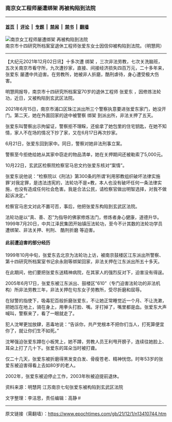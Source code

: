 ### 南京女工程师屡遭绑架 再被构陷到法院

---

#### [首页](../../../..?n13410744) &nbsp;|&nbsp; [评论](../../../../../epoch-comment?n13410744) &nbsp;|&nbsp; [专题](../../../../../epoch-special?n13410744) &nbsp;|&nbsp; [禁闻](../../../../../epoch-news?n13410744) &nbsp;|&nbsp; [禁书](../../../../../books?n13410744) &nbsp;|&nbsp; [翻墙](https://github.com/gfw-breaker/nogfw/blob/master/README.md?n13410744)


<div><img alt="南京女工程师屡遭绑架 再被构陷到法院" class="attachment-djy_600_400 size-djy_600_400 wp-post-image" src="https://i.epochtimes.com/assets/uploads/2021/12/id13410753-2015-6-15-mh-nanjiang-zhangaidong.jpeg"/>
<div class="caption">
 南京市十四研究所档案室退休工程师张爱东女士因信仰被构陷到法院。（明慧网）
</div></div><hr/><div class="post_content" id="artbody" itemprop="articleBody">
 <!-- article content begin -->
 <p>
  【大纪元2021年12月02日讯】十多次遭
  <ok href="https://www.epochtimes.com/gb/tag/%E7%BB%91%E6%9E%B6.html">
   绑架
  </ok>
  ，三次非法劳教，七次关洗脑班，五次关南京市看守所，九次遭抄家，直接、间接经济损失四百万元，二十多年来，
  <ok href="https://www.epochtimes.com/gb/tag/%E5%BC%A0%E7%88%B1%E4%B8%9C.html">
   张爱东
  </ok>
  屡遭中共迫害。在劳教所，她被非人折磨，酷刑虐待，身心遭受极大伤害。
 </p>
 <p>
  明慧网报导，南京市十四研究所档案室70岁的退休工程师
  <ok href="https://www.epochtimes.com/gb/tag/%E5%BC%A0%E7%88%B1%E4%B8%9C.html">
   张爱东
  </ok>
  ，因修炼法轮功，近日，又被构陷到玄武区法院。
 </p>
 <p>
  2021年6月15日，南京市浦口区珠江派出所三个警察执意要进张爱东家门，她没开门。第二天，她在外面回家的途中被警察
  <ok href="https://www.epochtimes.com/gb/tag/%E7%BB%91%E6%9E%B6.html">
   绑架
  </ok>
  到派出所，非法关押了五天。
 </p>
 <p>
  张爱东叫警察出示拘留证，警察拒不理睬，还偷拿了她包里的住宅钥匙，在她不知情，家人不在场的情况下抄了家，又在6月17日再次抄家。
 </p>
 <p>
  6月21日，张爱东回到家中。同日，警察对她非法刑事立案。
 </p>
 <p>
  警察至今拒绝给她从其家中窃走的物品清单，她在关押期间还被勒索了5,000元。
 </p>
 <p>
  10月22日，玄武区检察院检察官马忠文约张爱东核对“案情”。
 </p>
 <p>
  张爱东说他说：“检察院以《刑法》第300条的所谓‘利用邪教组织破坏法律实施罪’对我定罪，是违法违宪的，法轮功不是×教，本人也没有破坏任何一条法律实施，也没有造成任何社会危害。我是合法公民，请检察官做出明智选择，对我不做起诉决定。”
 </p>
 <p>
  检察官马忠文对此不置可否，事后，他把张爱东构陷到玄武区法院。
 </p>
 <p>
  法轮功是以“真、善、忍”为指导的佛家修炼法门，修炼者身心健康，道德升华。1999年7月20日，中共江泽民集团开始镇压法轮功，至今不计其数的法轮功学员遭绑架、非法关押、判刑、
  <ok href="https://www.epochtimes.com/gb/tag/%E9%85%B7%E5%88%91%E6%8A%98%E7%A3%A8.html">
   酷刑折磨
  </ok>
  等迫害。
 </p>
 <h4>
  <b>
   此前遭迫害的部分经历
  </b>
 </h4>
 <p>
  1999年10月中旬，张爱东去北京为法轮功上访，被南京鼓楼区江东派出所警察、第十四研究所档案室书记余永刚等绑架回家，非法关押在江东派出所五十多天。
 </p>
 <p>
  在此期间，他们要把张爱东送精神病院，在其家人的强烈反对下，迫害没有得逞。
 </p>
 <p>
  2005年6月17日，张爱东被江东派出、鼓楼区“610”（专门迫害法轮功的非法机构）所非法劳教三年，非法关押在句东女子劳教所，受尽折磨和屈辱。
 </p>
 <p>
  在狱警的指使下，吸毒犯百般折磨张爱东，不让她正常睡觉近一个月、不让洗漱，把她压在地上，骑在身上，用拳头打脸、嘴。牙打掉了，嘴里都是血。张爱东大声喊叫，警察来了，看了一眼就走了。
 </p>
 <p>
  犯人沈琴更加放肆，恶毒地说：“告诉你，共产党根本不把你们当人，打死算便宜你了，就让你们生不如死。”
 </p>
 <p>
  沈琴强迫张爱东蹲在小板凳上，她不蹲，劳教人员王利甩开膀子，连续往她脸上、耳朵上打了几十下。张爱东的耳朵当时被打聋。
 </p>
 <p>
  仅二十几天，张爱东被折磨得黑发变白发、骨瘦苍老、精神恍惚。时年53岁的张爱东被迫害得看上去如80岁的老人。
 </p>
 <p>
  2002年，张爱东被迫停止工作，2003年秋被迫提前退休。
 </p>
 <p>
  资料来源：明慧网
  <ok href="http://big5.minghui.org/mh/articles/2021/12/1/%E6%B1%9F%E8%98%87%E5%8D%97%E4%BA%AC%E4%B8%83%E6%97%AC%E5%BC%B5%E6%84%9B%E6%9D%B1%E8%A2%AB%E6%A7%8B%E9%99%B7%E5%88%B0%E7%8E%84%E6%AD%A6%E5%8D%80%E6%B3%95%E9%99%A2-434235.html">
   江苏南京七旬张爱东被构陷到玄武区法院
  </ok>
 </p>
 <p>
  文字整理：李洁思，责任编辑：高静＃
 </p>
 <!-- article content end -->
 <div id="below_article_ad">
 </div>
</div>


---

原文链接（需翻墙）：https://www.epochtimes.com/gb/21/12/1/n13410744.htm